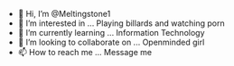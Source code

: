 - 👋 Hi, I’m @Meltingstone1
- 👀 I’m interested in ... Playing billards and watching porn
- 🌱 I’m currently learning ... Information Technology
- 💞️ I’m looking to collaborate on ... Openminded girl
- 📫 How to reach me ... Message me

<!---
Meltingstone1/Meltingstone1 is a ✨ special ✨ repository because its `README.md` (this file) appears on your GitHub profile.
You can click the Preview link to take a look at your changes.
--->
